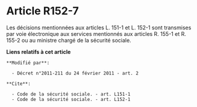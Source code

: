 # Article R152-7

Les décisions mentionnées aux articles L. 151-1 et L. 152-1 sont transmises par voie électronique aux services mentionnés aux
articles R. 155-1 et R. 155-2 ou au ministre chargé de la sécurité sociale.

**Liens relatifs à cet article**

	**Modifié par**:

	  - Décret n°2011-211 du 24 février 2011 - art. 2

	**Cite**:

	  - Code de la sécurité sociale. - art. L151-1
	  - Code de la sécurité sociale. - art. L152-1
